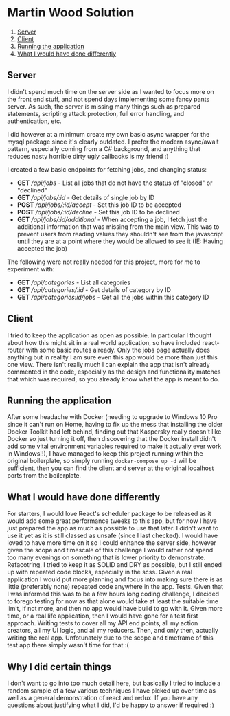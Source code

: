 # Martin Wood Solution

1. [Server](#server)
2. [Client](#client)
3. [Running the application](#running-the-application)
4. [What I would have done differently](#what-i-would-have-done-differently)

## Server
I didn't spend much time on the server side as I wanted to focus more on the front end stuff, and not spend days implementing some fancy pants server. 
As such, the server is missing many things such as prepared statements, scripting attack protection, full error handling, and authentication, etc. 

I did however at a minimum create my own basic async wrapper for the mysql package since it's clearly outdated. I prefer the modern async/await pattern, especially coming from a C# background, and anything that reduces nasty horrible dirty ugly callbacks is my friend :)

I created a few basic endpoints for fetching jobs, and changing status:
- **GET** */api/jobs* - List all jobs that do not have the status of "closed" or "declined"
- **GET** */api/jobs/:id* - Get details of single job by ID
- **POST** */api/jobs/:id/accept* - Set this job ID to be accepted
- **POST** */api/jobs/:id/decline* - Set this job ID to be declined
- **GET** */api/jobs/:id/additional* - When accepting a job, I fetch just the additional information that was missing from the main view. This was to prevent users from reading values they shouldn't see from the javascript until they are at a point where they would be allowed to see it (IE: Having accepted the job)

The following were not really needed for this project, more for me to experiment with:
- **GET** */api/categories* - List all categories
- **GET** */api/categories/:id* - Get details of category by ID
- **GET** */api/categories:id/jobs* - Get all the jobs within this category ID

## Client
I tried to keep the application as open as possible. In particular I thought about how this might sit in a real world application, so have included react-router with some basic routes already. Only the jobs page actually does anything but in reality I am sure even this app would be more than just this one view. 
There isn't really much I can explain the app that isn't already commented in the code, especially as the design and functionality matches that which was required, so you already know what the app is meant to do. 

## Running the application
After some headache with Docker (needing to upgrade to Windows 10 Pro since it can't run on Home, having to fix up the mess that installing the older Docker Toolkit had left behind, finding out that Kaspersky really doesn't like Docker so just turning it off, then discovering that the Docker install didn't add some vital environment variables required to make it actually ever work in Windows!!), I have managed to keep this project running within the original boilerplate, so simply running `docker-compose up -d` will be sufficient, then you can find the client and server at the original localhost ports from the boilerplate.

## What I would have done differently
For starters, I would love React's scheduler package to be released as it would add some great performance tweeks to this app, but for now I have just prepared the app as much as possible to use that later. I didn't want to use it yet as it is still classed as unsafe (since I last checked). 
I would have loved to have more time on it so I could enhance the server side, however given the scope and timescale of this challenge I would rather not spend too many evenings on something that is lower priority to demonstrate. 
Refacotring, I tried to keep it as SOLID and DRY as possible, but I still ended up with repeated code blocks, especially in the scss. Given a real application I would put more planning and focus into making sure there is as little (preferably none) repeated code anywhere in the app. 
Tests. Given that I was informed this was to be a few hours long coding challenge, I decided to forego testing for now as that alone would take at least the suitable time limit, if not more, and then no app would have build to go with it. Given more time, or a real life application, then I would have gone for a test first approach. Writing tests to cover all my API end points, all my action creators, all my UI logic, and all my reducers. Then, and only then, actually writing the real app. 
Unfotunately due to the scope and timeframe of this test app there simply wasn't time for that :(

## Why I did certain things
I don't want to go into too much detail here, but basically I tried to include a random sample of a few various techniques I have picked up over time as well as a general demonstration of react and redux. If you have any questions about justifying what I did, I'd be happy to answer if required :)
